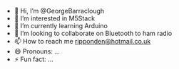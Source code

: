 - 👋 Hi, I’m @GeorgeBarraclough
- 👀 I’m interested in M5Stack
- 🌱 I’m currently learning Arduino
- 💞️ I’m looking to collaborate on Bluetooth to ham radio
- 📫 How to reach me ripponden@hotmail.co.uk
- 😄 Pronouns: ...
- ⚡ Fun fact: ...

<!---
GeorgeBarraclough/GeorgeBarraclough is a ✨ special ✨ repository because its `README.md` (this file) appears on your GitHub profile.
You can click the Preview link to take a look at your changes.
--->
